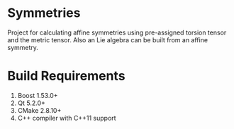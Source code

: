 Symmetries
==========

Project for calculating affine symmetries using pre-assigned torsion tensor and the
metric tensor. Also an Lie algebra can be built from an affine symmetry.

Build Requirements
==================

1. Boost 1.53.0+
2. Qt 5.2.0+
3. CMake 2.8.10+
4. C++ compiler with C++11 support

